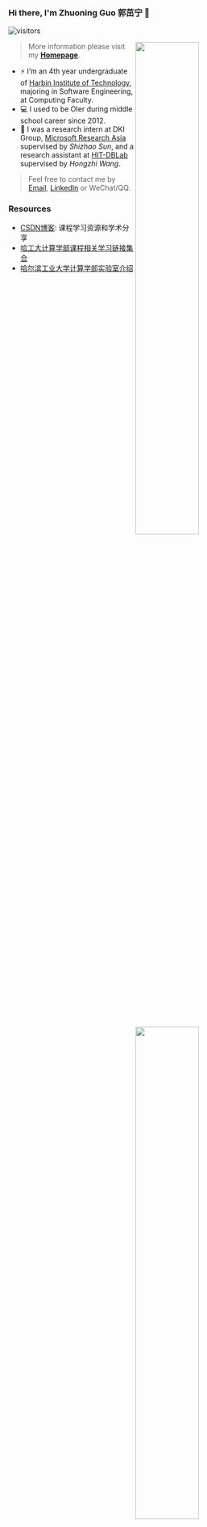 ### Hi there, I'm Zhuoning Guo 郭茁宁 👋

![visitors](https://visitor-badge.glitch.me/badge?page_id=gzn00417.gzn00417.README)

<img align="right" width="50%" src="https://github-readme-stats.vercel.app/api?username=gzn00417&show_icons=true">

<img align="right" width="50%" src="https://github-readme-stats.vercel.app/api/top-langs/?username=gzn00417&layout=compact">

> More information please visit my **<u>[Homepage](https://gzn00417.github.io/)</u>**.

- ⚡ I’m an 4th year undergraduate of [Harbin Institute of Technology](http://www.hit.edu.cn/), majoring in Software Engineering, at Computing Faculty.
- 💻 I used to be OIer during middle school career since 2012.
- 🌱 I was a research intern at DKI Group, [Microsoft Research Asia](https://www.msra.cn/) supervised by _Shizhao Sun_, and a research assistant at [HIT-DBLab](http://cs.hit.edu.cn/2018/1126/c11289a218419/page.htm) supervised by _Hongzhi Wang_.

> Feel free to contact me by [Email](gzn00417@outlook.com), [LinkedIn](https://www.linkedin.com/in/zhuoning-guo-08949b194) or WeChat/QQ.

### Resources

- [CSDN博客](https://blog.csdn.net/gzn00417): 课程学习资源和学术分享
- [哈工大计算学部课程相关学习链接集合](https://github.com/gzn00417/HIT-CS-Courses)
- [哈尔滨工业大学计算学部实验室介绍](https://github.com/gzn00417/HIT-CS-Labs)


<!--
**gzn00417/gzn00417** is a ✨ _special_ ✨ repository because its `README.md` (this file) appears on your GitHub profile.

Here are some ideas to get you started:

- 🔭 I’m currently working on ...
- 🌱 I’m currently learning ...
- 👯 I’m looking to collaborate on ...
- 🤔 I’m looking for help with ...
- 💬 Ask me about ...
- 📫 How to reach me: ...
- 😄 Pronouns: ...
- ⚡ Fun fact: ...
-->
